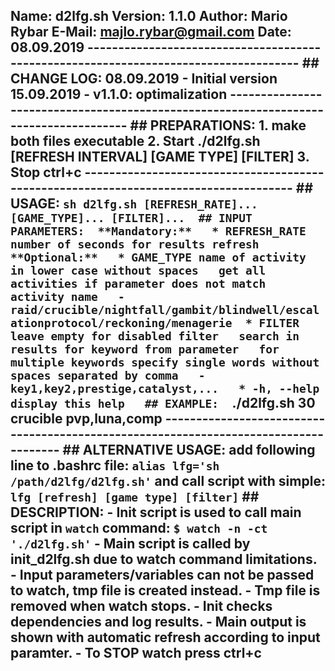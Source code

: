 ## **Name:** d2lfg.sh  **Version:** 1.1.0   **Author:** Mario Rybar  **E-Mail:** majlo.rybar@gmail.com  **Date:** 08.09.2019  ------------------------------------------------------------------------------------- ## CHANGE LOG:  08.09.2019 - Initial version  15.09.2019 - v1.1.0: optimalization   ------------------------------------------------------------------------------------- ## PREPARATIONS:  1. make both files executable  2. Start ./d2lfg.sh [REFRESH INTERVAL] [GAME TYPE] [FILTER]  3. Stop ctrl+c   ------------------------------------------------------------------------------------- ## USAGE:  `sh d2lfg.sh [REFRESH_RATE]... [GAME_TYPE]... [FILTER]...  ## INPUT PARAMETERS:  **Mandatory:**   * REFRESH_RATE number of seconds for results refresh   **Optional:**   * GAME_TYPE name of activity in lower case without spaces   get all activities if parameter does not match activity name   - raid/crucible/nightfall/gambit/blindwell/escalationprotocol/reckoning/menagerie  * FILTER leave empty for disabled filter   search in results for keyword from parameter   for multiple keywords specify single words without spaces separated by comma   - key1,key2,prestige,catalyst,...   * -h, --help display this help   ## EXAMPLE:  `./d2lfg.sh 30 crucible pvp,luna,comp  ------------------------------------------------------------------------------------- ## ALTERNATIVE USAGE:  add following line to .bashrc file: `alias lfg='sh /path/d2lfg/d2lfg.sh'`   and call script with simple: `lfg [refresh] [game type] [filter]`  ## DESCRIPTION:  - Init script is used to call main script in `watch` command:  `$ watch -n -ct './d2lfg.sh'`   - Main script is called by init_d2lfg.sh due to watch command limitations.  - Input parameters/variables can not be passed to watch, tmp file is created instead.  - Tmp file is removed when watch stops.  - Init checks dependencies and log results.  - Main output is shown with automatic refresh according to input paramter.  - To STOP watch press ctrl+c